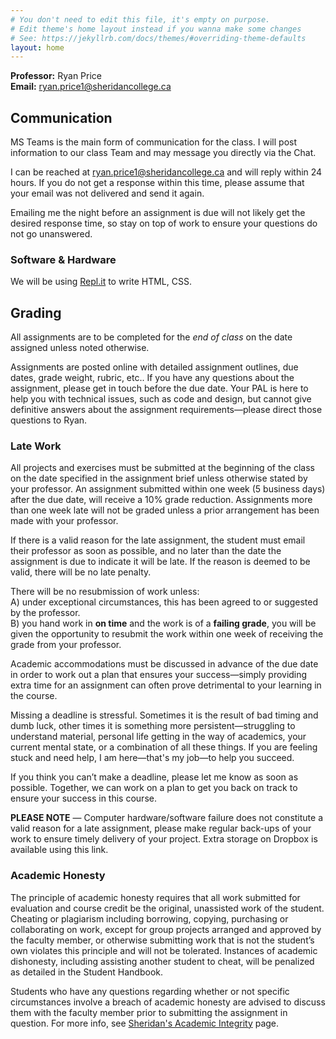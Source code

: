 ```yaml
---
# You don't need to edit this file, it's empty on purpose.
# Edit theme's home layout instead if you wanna make some changes
# See: https://jekyllrb.com/docs/themes/#overriding-theme-defaults
layout: home
---
```


**Professor:** Ryan Price     
**Email:** [ryan.price1@sheridancollege.ca](mailto:ryan.price1@sheridancollege.ca)
<!--
**PAL (Friday):** Trang Do      
**Email:** [hanhtrang.do@sheridancollege.ca](mailto:hanhtrang.do@sheridancollege.ca)
-->

## Communication

MS Teams is the main form of communication for the class. I will post information to our class Team and may message you directly via the Chat.

I can be reached at [ryan.price1@sheridancollege.ca](mailto:ryan.price1@sheridancollege.ca) and will reply within 24 hours. If you do not get a response within this time, please assume that your email was not delivered and send it again.

Emailing me the night before an assignment is due will not likely get the desired response time, so stay on top of work to ensure your questions do not go unanswered.

### Software & Hardware

We will be using [Repl.it](https://replit.com) to write HTML, CSS.

## Grading

All assignments are to be completed for the _end of class_ on the date assigned unless noted otherwise.

Assignments are posted online with detailed assignment outlines, due dates, grade weight, rubric, etc.. If you have any questions about the assignment, please get in touch before the due date. Your PAL is here to help you with technical issues, such as code and design, but cannot give definitive answers about the assignment requirements—please direct those questions to Ryan.

### Late Work

All projects and exercises must be submitted at the beginning of the class on the date specified in the assignment brief unless otherwise stated by your professor. An assignment submitted within one week (5 business days) after the due date, will receive a 10% grade reduction. Assignments more than one week late will not be graded unless a prior arrangement has been made with your professor.

If there is a valid reason for the late assignment, the student must email their professor as soon as possible, and no later than the date the assignment is due to indicate it will be late. If the reason is deemed to be valid, there will be no late penalty.

There will be no resubmission of work unless:    
A) under exceptional circumstances, this has been agreed to or suggested by the professor.    
B) you hand work in **on time** and the work is of a **failing grade**, you will be given the opportunity to resubmit the work within one week of receiving the grade from your professor.

Academic accommodations must be discussed in advance of the due date in order to work out a plan that ensures your success—simply providing extra time for an assignment can often prove detrimental to your learning in the course.

Missing a deadline is stressful. Sometimes it is the result of bad timing and dumb luck, other times it is something more persistent—struggling to understand material, personal life getting in the way of academics, your current mental state, or a combination of all these things. If you are feeling stuck and need help, I am here—that's my job—to help you succeed.

If you think you can’t make a deadline, please let me know as soon as possible. Together, we can work on a plan to get you back on track to ensure your success in this course.

**PLEASE NOTE** — Computer hardware/software failure does not constitute a valid reason for a late assignment, please make regular back-ups of your work to ensure timely delivery of your project. Extra storage on Dropbox is available using this link.

### Academic Honesty

The principle of academic honesty requires that all work submitted for evaluation and course credit be the original, unassisted work of the student. Cheating or plagiarism including borrowing, copying, purchasing or collaborating on work, except for group projects arranged and approved by the faculty member, or otherwise submitting work that is not the student’s own violates this principle and will not be tolerated. Instances of academic dishonesty, including assisting another student to cheat, will be penalized as detailed in the Student Handbook.

Students who have any questions regarding whether or not specific circumstances involve a breach of academic honesty are advised to discuss them with the faculty member prior to submitting the assignment in question. For more info, see [Sheridan's Academic Integrity](https://caps.sheridancollege.ca/student-guide/academic-policies-and-procedures.aspx) page.